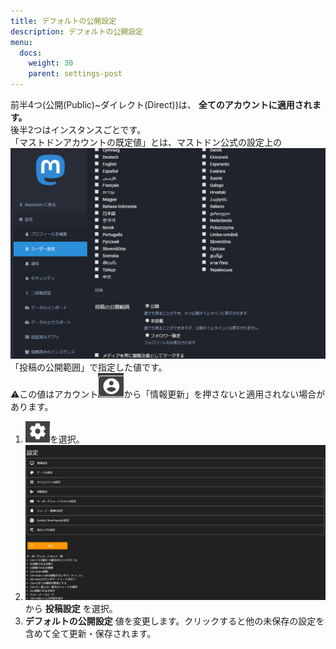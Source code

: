 ```yaml
---
title: デフォルトの公開設定
description: デフォルトの公開設定
menu:
  docs:
    weight: 30
    parent: settings-post
---
```



前半4つ(公開(Public)~ダイレクト(Direct))は、 __全てのアカウントに適用されます。__  
後半2つはインスタンスごとです。  
「マストドンアカウントの既定値」とは、マストドン公式の設定上の  
![settings7](https://raw.githubusercontent.com/cutls/TheDeskDocs/master/media/settings7.png)  
「投稿の公開範囲」で指定した値です。  
⚠この値はアカウント![account2](https://raw.githubusercontent.com/cutls/TheDeskDocs/master/media/account2.png)から「情報更新」を押さないと適用されない場合があります。  

1. ![settings1](https://raw.githubusercontent.com/cutls/TheDeskDocs/master/media/settings1.png)を選択。
1. ![settings2](https://raw.githubusercontent.com/cutls/TheDeskDocs/master/media/settings2.png)から __投稿設定__ を選択。
1.  __デフォルトの公開設定__ 値を変更します。クリックすると他の未保存の設定を含めて全て更新・保存されます。
